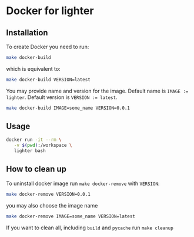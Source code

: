 # Docker for lighter

## Installation

To create Docker you need to run:

```bash
make docker-build
```

which is equivalent to:

```bash
make docker-build VERSION=latest
```

You may provide name and version for the image.
Default name is `IMAGE := lighter`.
Default version is `VERSION := latest`.

```bash
make docker-build IMAGE=some_name VERSION=0.0.1
```

## Usage

```bash
docker run -it --rm \
   -v $(pwd):/workspace \
   lighter bash
```

## How to clean up

To uninstall docker image run `make docker-remove` with `VERSION`:

```bash
make docker-remove VERSION=0.0.1
```

you may also choose the image name

```bash
make docker-remove IMAGE=some_name VERSION=latest
```

If you want to clean all, including `build` and `pycache` run `make cleanup`
